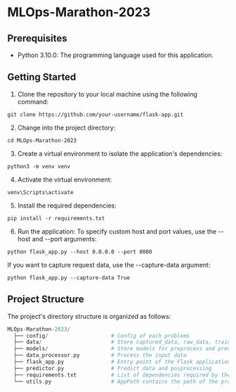 # MLOps-Marathon-2023

## Prerequisites
* Python 3.10.0: The programming language used for this application.

## Getting Started
1. Clone the repository to your local machine using the following command:
```
git clone https://github.com/your-username/flask-app.git
```
2. Change into the project directory:
```
cd MLOps-Marathon-2023
```
3. Create a virtual environment to isolate the application's dependencies:
```
python3 -m venv venv
```
4. Activate the virtual environment:
```
venv\Scripts\activate
```
5. Install the required dependencies:
```
pip install -r requirements.txt
```
6. Run the application:
To specify custom host and port values, use the --host and --port arguments:
```
python flask_app.py --host 0.0.0.0 --port 8080
```
If you want to capture request data, use the --capture-data argument:
```
python flask_app.py --capture-data True
```

## Project Structure
The project's directory structure is organized as follows:
```php
MLOps-Marathon-2023/
  ├── config/                    # Config of each problems
  ├── data/                      # Store captured_data, raw_data, training_data
  ├── models/                    # Store models for preprocess and predict data
  ├── data_processor.py          # Process the input data
  ├── flask_app.py               # Entry point of the Flask application
  ├── predictor.py               # Predict data and posprocessing
  ├── requirements.txt           # List of dependencies required by the application
  └── utils.py                   # AppPath contains the path of the project
```
